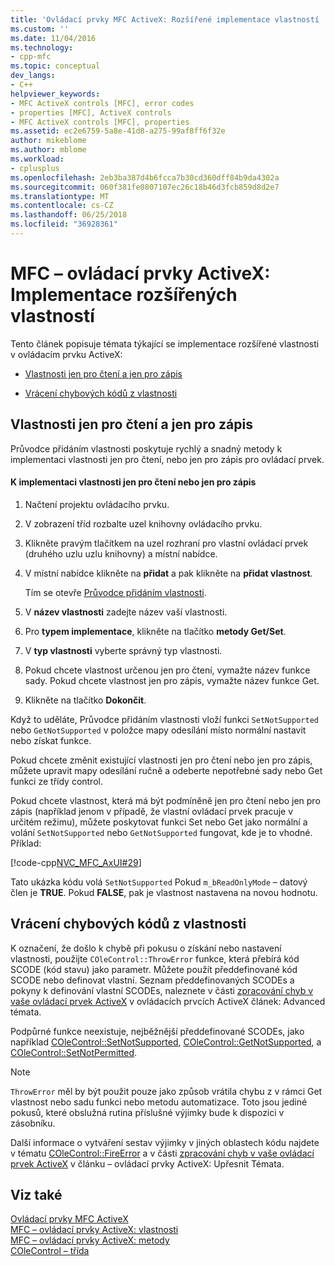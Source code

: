 ```yaml
---
title: 'Ovládací prvky MFC ActiveX: Rozšířené implementace vlastností | Microsoft Docs'
ms.custom: ''
ms.date: 11/04/2016
ms.technology:
- cpp-mfc
ms.topic: conceptual
dev_langs:
- C++
helpviewer_keywords:
- MFC ActiveX controls [MFC], error codes
- properties [MFC], ActiveX controls
- MFC ActiveX controls [MFC], properties
ms.assetid: ec2e6759-5a8e-41d8-a275-99af8ff6f32e
author: mikeblome
ms.author: mblome
ms.workload:
- cplusplus
ms.openlocfilehash: 2eb3ba387d4b6fcca7b30cd360dff84b9da4302a
ms.sourcegitcommit: 060f381fe0807107ec26c18b46d3fcb859d8d2e7
ms.translationtype: MT
ms.contentlocale: cs-CZ
ms.lasthandoff: 06/25/2018
ms.locfileid: "36928361"
---
```

# <a name="mfc-activex-controls-advanced-property-implementation"></a>MFC – ovládací prvky ActiveX: Implementace rozšířených vlastností
Tento článek popisuje témata týkající se implementace rozšířené vlastnosti v ovládacím prvku ActiveX:  
  
-   [Vlastnosti jen pro čtení a jen pro zápis](#_core_read2donly_and_write2donly_properties)  
  
-   [Vrácení chybových kódů z vlastnosti](#_core_returning_error_codes_from_a_property)  
  
##  <a name="_core_read2donly_and_write2donly_properties"></a> Vlastnosti jen pro čtení a jen pro zápis  
 Průvodce přidáním vlastnosti poskytuje rychlý a snadný metody k implementaci vlastnosti jen pro čtení, nebo jen pro zápis pro ovládací prvek.  
  
#### <a name="to-implement-a-read-only-or-write-only-property"></a>K implementaci vlastnosti jen pro čtení nebo jen pro zápis  
  
1.  Načtení projektu ovládacího prvku.  
  
2.  V zobrazení tříd rozbalte uzel knihovny ovládacího prvku.  
  
3.  Klikněte pravým tlačítkem na uzel rozhraní pro vlastní ovládací prvek (druhého uzlu uzlu knihovny) a místní nabídce.  
  
4.  V místní nabídce klikněte na **přidat** a pak klikněte na **přidat vlastnost**.  
  
     Tím se otevře [Průvodce přidáním vlastnosti](../ide/names-add-property-wizard.md).  
  
5.  V **název vlastnosti** zadejte název vaší vlastnosti.  
  
6.  Pro **typem implementace**, klikněte na tlačítko **metody Get/Set**.  
  
7.  V **typ vlastnosti** vyberte správný typ vlastnosti.  
  
8.  Pokud chcete vlastnost určenou jen pro čtení, vymažte název funkce sady. Pokud chcete vlastnost jen pro zápis, vymažte název funkce Get.  
  
9. Klikněte na tlačítko **Dokončit**.  
  
 Když to uděláte, Průvodce přidáním vlastnosti vloží funkci `SetNotSupported` nebo `GetNotSupported` v položce mapy odesílání místo normální nastavit nebo získat funkce.  
  
 Pokud chcete změnit existující vlastnosti jen pro čtení nebo jen pro zápis, můžete upravit mapy odesílání ručně a odeberte nepotřebné sady nebo Get funkci ze třídy control.  
  
 Pokud chcete vlastnost, která má být podmíněně jen pro čtení nebo jen pro zápis (například jenom v případě, že vlastní ovládací prvek pracuje v určitém režimu), můžete poskytovat funkci Set nebo Get jako normální a volání `SetNotSupported` nebo `GetNotSupported` fungovat, kde je to vhodné. Příklad:  
  
 [!code-cpp[NVC_MFC_AxUI#29](../mfc/codesnippet/cpp/mfc-activex-controls-advanced-property-implementation_1.cpp)]  
  
 Tato ukázka kódu volá `SetNotSupported` Pokud `m_bReadOnlyMode` – datový člen je **TRUE**. Pokud **FALSE**, pak je vlastnost nastavena na novou hodnotu.  
  
##  <a name="_core_returning_error_codes_from_a_property"></a> Vrácení chybových kódů z vlastnosti  
 K označení, že došlo k chybě při pokusu o získání nebo nastavení vlastnosti, použijte `COleControl::ThrowError` funkce, která přebírá kód SCODE (kód stavu) jako parametr. Můžete použít předdefinované kód SCODE nebo definovat vlastní. Seznam předdefinovaných SCODEs a pokyny k definování vlastní SCODEs, naleznete v části [zpracování chyb v vaše ovládací prvek ActiveX](../mfc/mfc-activex-controls-advanced-topics.md) v ovládacích prvcích ActiveX článek: Advanced témata.  
  
 Podpůrné funkce neexistuje, nejběžnější předdefinované SCODEs, jako například [COleControl::SetNotSupported](../mfc/reference/colecontrol-class.md#setnotsupported), [COleControl::GetNotSupported](../mfc/reference/colecontrol-class.md#getnotsupported), a [COleControl::SetNotPermitted](../mfc/reference/colecontrol-class.md#setnotpermitted).  
  
> [!NOTE]
>  `ThrowError` měl by být použit pouze jako způsob vrátila chybu z v rámci Get vlastnost nebo sadu funkci nebo metodu automatizace. Toto jsou jediné pokusů, které obslužná rutina příslušné výjimky bude k dispozici v zásobníku.  
  
 Další informace o vytváření sestav výjimky v jiných oblastech kódu najdete v tématu [COleControl::FireError](../mfc/reference/colecontrol-class.md#fireerror) a v části [zpracování chyb v vaše ovládací prvek ActiveX](../mfc/mfc-activex-controls-advanced-topics.md) v článku – ovládací prvky ActiveX: Upřesnit Témata.  
  
## <a name="see-also"></a>Viz také  
 [Ovládací prvky MFC ActiveX](../mfc/mfc-activex-controls.md)   
 [MFC – ovládací prvky ActiveX: vlastnosti](../mfc/mfc-activex-controls-properties.md)   
 [MFC – ovládací prvky ActiveX: metody](../mfc/mfc-activex-controls-methods.md)   
 [COleControl – třída](../mfc/reference/colecontrol-class.md)
